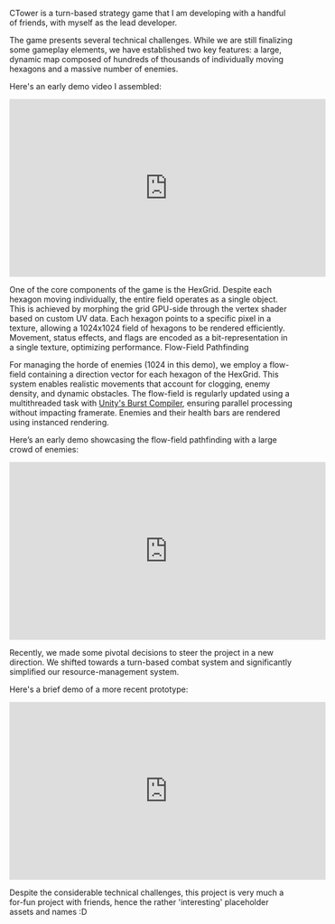 CTower is a turn-based strategy game that I am developing with a handful of friends, with myself as the lead developer.

The game presents several technical challenges. While we are still finalizing some gameplay elements, we have established two key features: a large, dynamic map composed of hundreds of thousands of individually moving hexagons and a massive number of enemies.

Here's an early demo video I assembled:

<p style="text-align:center;">
<iframe width="560" height="315" src="https://www.youtube-nocookie.com/embed/tMNLnyCX2Ts?si=hrgAYddpsr42-V4R" title="YouTube video player" frameborder="0" allow="accelerometer; autoplay; clipboard-write; encrypted-media; gyroscope; picture-in-picture; web-share" referrerpolicy="strict-origin-when-cross-origin" allowfullscreen></iframe>
</p>

One of the core components of the game is the HexGrid. Despite each hexagon moving individually, the entire field operates as a single object. This is achieved by morphing the grid GPU-side through the vertex shader based on custom UV data. Each hexagon points to a specific pixel in a texture, allowing a 1024x1024 field of hexagons to be rendered efficiently. Movement, status effects, and flags are encoded as a bit-representation in a single texture, optimizing performance.
Flow-Field Pathfinding

For managing the horde of enemies (1024 in this demo), we employ a flow-field containing a direction vector for each hexagon of the HexGrid. This system enables realistic movements that account for clogging, enemy density, and dynamic obstacles. The flow-field is regularly updated using a multithreaded task with [Unity's Burst Compiler](https://docs.unity3d.com/Packages/com.unity.burst@0.2-preview.20/manual/index.html), ensuring parallel processing without impacting framerate. Enemies and their health bars are rendered using instanced rendering.

Here’s an early demo showcasing the flow-field pathfinding with a large crowd of enemies:

<p style="text-align:center;">
<iframe width="560" height="315" src="https://www.youtube-nocookie.com/embed/Hy7BPKwPA0I?si=UgGtQzsr5YaYqlys" title="YouTube video player" frameborder="0" allow="accelerometer; autoplay; clipboard-write; encrypted-media; gyroscope; picture-in-picture; web-share" referrerpolicy="strict-origin-when-cross-origin" allowfullscreen></iframe>
</p>

Recently, we made some pivotal decisions to steer the project in a new direction. We shifted towards a turn-based combat system and significantly simplified our resource-management system.

Here's a brief demo of a more recent prototype:

<p style="text-align:center;">
<iframe width="560" height="315" src="https://www.youtube-nocookie.com/embed/NCJms_LPzu8?si=nVZ56I-FCTU-R99V" title="YouTube video player" frameborder="0" allow="accelerometer; autoplay; clipboard-write; encrypted-media; gyroscope; picture-in-picture; web-share" referrerpolicy="strict-origin-when-cross-origin" allowfullscreen></iframe>
</p>

Despite the considerable technical challenges, this project is very much a for-fun project with friends, hence the rather 'interesting' placeholder assets and names :D
